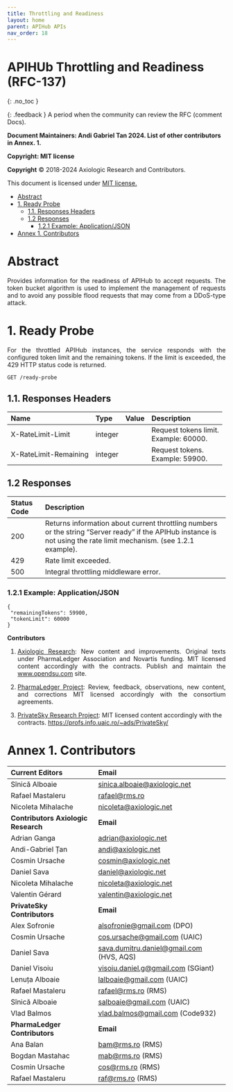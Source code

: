 ```yaml
---
title: Throttling and Readiness 
layout: home
parent: APIHub APIs
nav_order: 18
---
```


# **APIHUb Throttling and Readiness (RFC-137)**

{: .no_toc }

{: .feedback }
A period when the community can review the RFC (comment Docs).


**Document Maintainers: Andi Gabriel Tan 2024. List of other contributors in Annex. 1.**

**Copyright: MIT license**

 **Copyright** © 2018-2024 Axiologic Research and Contributors.

This document is licensed under [MIT license.](https://en.wikipedia.org/wiki/MIT_License)
 
<!-- TOC -->
* [Abstract](#abstract)
* [1. Ready Probe](#1-ready-probe)
  * [1.1. Responses Headers](#11-responses-headers)
  * [1.2 Responses](#12-responses)
    * [1.2.1 Example: Application/JSON](#121-example-applicationjson)
* [Annex 1. Contributors](#annex-1-contributors)
<!-- TOC -->

# **Abstract**

<p style='text-align: justify;'>Provides information for the readiness of APIHub to accept requests. The token bucket algorithm is used to implement the management of requests and to avoid any possible flood requests that may come from a DDoS-type attack.
</p>

# **1. Ready Probe**
<p style='text-align: justify;'>For the throttled APIHub instances, the service responds with the configured token limit and the remaining tokens. If the limit is exceeded, the 429 HTTP status code is returned.
</p>

    GET /ready-probe
 
## 1.1. Responses Headers

| Name                  | Type     | Value  | Description                                |
|:----------------------|:---------|:-------|:-------------------------------------------|
| X-RateLimit-Limit     | integer  |        | Request tokens limit. <br/>Example: 60000. |
| X-RateLimit-Remaining | integer  |        | Request tokens. <br/> Example: 59900.      |
  
 
## 1.2 Responses

| Status Code          | Description                                                                                                                                                          |
|:---------------------|:---------------------------------------------------------------------------------------------------------------------------------------------------------------------|
| 200                  | Returns information about current throttling numbers or the string “Server ready” if the APIHub instance is not using the rate limit mechanism. (see 1.2.1 example). |
| 429                  | Rate limit exceeded.                                                                                                                                                 |
| 500                  | Integral throttling middleware error.                                                                                                                                |
 

### 1.2.1 Example: Application/JSON
```
{
 "remainingTokens": 59900,
 "tokenLimit": 60000
}
```
**Contributors**

1. <p style='text-align: justify;'><a href="www.axiologic.net">Axiologic Research</a>: New content and improvements. Original texts under PharmaLedger Association and Novartis funding. MIT licensed content accordingly with the contracts. Publish and maintain the <a href="www.opendsu.com">www.opendsu.com</a> site.

2. <p style='text-align: justify;'><a href="www.pharmaledger.eu">PharmaLedger Project</a>: Review, feedback, observations, new content, and corrections MIT licensed accordingly with the consortium agreements.

3. <a href="www.privatesky.xyz">PrivateSky Research Project</a>: MIT licensed content accordingly with the contracts. 
<a href="https://profs.info.uaic.ro/~ads/PrivateSky/"> https://profs.info.uaic.ro/~ads/PrivateSky/</a>



# **Annex 1. Contributors**

| **Current Editors**                         | **Email**                                 |
|:--------------------------------------------|:------------------------------------------|
| Sînică Alboaie                              | sinica.alboaie@axiologic.net              |
| Rafael Mastaleru                            | rafael@rms.ro                             |
| Nicoleta Mihalache                          | nicoleta@axiologic.net                    |
| **Contributors Axiologic Research**         | **Email**                                 |
| Adrian Ganga                                | adrian@axiologic.net                      |
| Andi-Gabriel Țan                            | andi@axiologic.net                        |
| Cosmin Ursache                              | cosmin@axiologic.net                      |
| Daniel Sava                                 | daniel@axiologic.net                      |
| Nicoleta Mihalache                          | nicoleta@axiologic.net                    |
| Valentin Gérard                             | valentin@axiologic.net                    |
| **PrivateSky Contributors**                 | **Email**                                 |
| Alex Sofronie                               | alsofronie@gmail.com (DPO)                |
| Cosmin Ursache                              | cos.ursache@gmail.com (UAIC)              |
| Daniel Sava                                 | sava.dumitru.daniel@gmail.com (HVS, AQS)  |
| Daniel Visoiu                               | visoiu.daniel.g@gmail.com (SGiant)        |
| Lenuța Alboaie                              | lalboaie@gmail.com (UAIC)                 |
| Rafael Mastaleru                            | rafael@rms.ro (RMS)                       |
| Sînică Alboaie                              | salboaie@gmail.com (UAIC)                 |
| Vlad Balmos                                 | vlad.balmos@gmail.com (Code932)           |
| **PharmaLedger Contributors**               | **Email**                                 |
| Ana Balan                                   | bam@rms.ro (RMS)                          |
| Bogdan Mastahac                             | mab@rms.ro (RMS)                          |
| Cosmin Ursache                              | cos@rms.ro (RMS)                          |
| Rafael Mastaleru                            | raf@rms.ro (RMS)                          |





